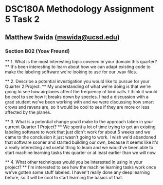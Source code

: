 # DSC180A Methodology Assignment 5 Task 2

## Matthew Swida (mswida@ucsd.edu)
### Section B02 (Yoav Freund)

** 1. What is the most interesting topic covered in your domain this quarter? **
It's been interesting to learn about how we can adapt existing code to make the labeling software we're looking to use for our .wav files.

** 2. Describe a potential investigation you would like to pursue for your Quarter 2 Project. **
My understanding of what we're doing is that we're going to see how airplanes affect the frequency of bird calls. I think it would be cool to see how it breaks down by species. I had a discussion with a grad student we've been working with and we were discussing how smart crows and ravens are, so it would be cool to see if they are more or less affected by the planes.

** 3. What is a potential change you’d make to the approach taken in your current Quarter 1 Project? **
We spent a lot of time trying to get an existing labeling software to work that just didn't work for about 5 weeks and we came to the conclusion it just wasn't going to work. I wish we'd abandoned that software sooner and started building our own, because it seems like it's a really interesting and useful thing to learn and we would've been able to start machine learning tasks this quarter or at least earlier than we will now.

** 4. What other techniques would you be interested in using in your project? **
I'm interested to see how the machine learning tasks work once we've gotten some stuff labeled. I haven't really done any deep learning before, so it will be cool to start learning the basics of that.

